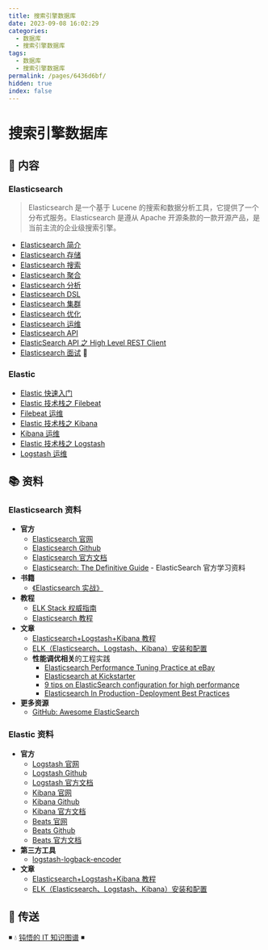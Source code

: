 ```yaml
---
title: 搜索引擎数据库
date: 2023-09-08 16:02:29
categories:
  - 数据库
  - 搜索引擎数据库
tags:
  - 数据库
  - 搜索引擎数据库
permalink: /pages/6436d6bf/
hidden: true
index: false
---
```


# 搜索引擎数据库

## 📖 内容

### Elasticsearch

> Elasticsearch 是一个基于 Lucene 的搜索和数据分析工具，它提供了一个分布式服务。Elasticsearch 是遵从 Apache 开源条款的一款开源产品，是当前主流的企业级搜索引擎。

- [Elasticsearch 简介](01.Elasticsearch/Elasticsearch_简介.md)
- [Elasticsearch 存储](01.Elasticsearch/Elasticsearch_存储.md)
- [Elasticsearch 搜索](01.Elasticsearch/Elasticsearch_搜索.md)
- [Elasticsearch 聚合](01.Elasticsearch/Elasticsearch_聚合.md)
- [Elasticsearch 分析](01.Elasticsearch/Elasticsearch_分析.md)
- [Elasticsearch DSL](01.Elasticsearch/Elasticsearch_DSL.md)
- [Elasticsearch 集群](01.Elasticsearch/Elasticsearch_集群.md)
- [Elasticsearch 优化](01.Elasticsearch/Elasticsearch_优化.md)
- [Elasticsearch 运维](01.Elasticsearch/Elasticsearch_运维.md)
- [Elasticsearch API](01.Elasticsearch/Elasticsearch_API.md)
- [ElasticSearch API 之 High Level REST Client](01.Elasticsearch/Elasticsearch_API_HighLevelRest.md)
- [Elasticsearch 面试](01.Elasticsearch/Elasticsearch_面试.md) 💯

### Elastic

-  [Elastic 快速入门](02.Elastic/01.Elastic快速入门.md)
-  [Elastic 技术栈之 Filebeat](02.Elastic/02.Elastic技术栈之Filebeat.md)
-  [Filebeat 运维](02.Elastic/03.Filebeat运维.md)
-  [Elastic 技术栈之 Kibana](02.Elastic/04.Elastic技术栈之Kibana.md)
-  [Kibana 运维](02.Elastic/05.Kibana运维.md)
-  [Elastic 技术栈之 Logstash](02.Elastic/06.Elastic技术栈之Logstash.md)
-  [Logstash 运维](02.Elastic/07.Logstash运维.md)

## 📚 资料

### Elasticsearch 资料

- **官方**
  - [Elasticsearch 官网](https://www.elastic.co/cn/products/elasticsearch)
  - [Elasticsearch Github](https://github.com/elastic/elasticsearch)
  - [Elasticsearch 官方文档](https://www.elastic.co/guide/en/elasticsearch/reference/current/index.html)
  - [Elasticsearch: The Definitive Guide](https://www.elastic.co/guide/en/elasticsearch/guide/master/index.html) - ElasticSearch 官方学习资料
- **书籍**
  - [《Elasticsearch 实战》](https://book.douban.com/subject/30380439/)
- **教程**
  - [ELK Stack 权威指南](https://github.com/chenryn/logstash-best-practice-cn)
  - [Elasticsearch 教程](https://www.knowledgedict.com/tutorial/elasticsearch-intro.html)
- **文章**
  - [Elasticsearch+Logstash+Kibana 教程](https://www.cnblogs.com/xing901022/p/4704319.html)
  - [ELK（Elasticsearch、Logstash、Kibana）安装和配置](https://github.com/judasn/Linux-Tutorial/blob/master/ELK-Install-And-Settings.md)
  - **性能调优相关**的工程实践
    - [Elasticsearch Performance Tuning Practice at eBay](https://www.ebayinc.com/stories/blogs/tech/elasticsearch-performance-tuning-practice-at-ebay/)
    - [Elasticsearch at Kickstarter](https://kickstarter.engineering/elasticsearch-at-kickstarter-db3c487887fc)
    - [9 tips on ElasticSearch configuration for high performance](https://www.loggly.com/blog/nine-tips-configuring-elasticsearch-for-high-performance/)
    - [Elasticsearch In Production - Deployment Best Practices](https://medium.com/@abhidrona/elasticsearch-deployment-best-practices-d6c1323b25d7)
- **更多资源**
  - [GitHub: Awesome ElasticSearch](https://github.com/dzharii/awesome-elasticsearch)

### Elastic 资料

- **官方**
  - [Logstash 官网](https://www.elastic.co/cn/products/logstash)
  - [Logstash Github](https://github.com/elastic/logstash)
  - [Logstash 官方文档](https://www.elastic.co/guide/en/logstash/current/index.html)
  - [Kibana 官网](https://www.elastic.co/cn/products/kibana)
  - [Kibana Github](https://github.com/elastic/kibana)
  - [Kibana 官方文档](https://www.elastic.co/guide/en/kibana/current/index.html)
  - [Beats 官网](https://www.elastic.co/cn/products/beats)
  - [Beats Github](https://github.com/elastic/beats)
  - [Beats 官方文档](https://www.elastic.co/guide/en/beats/libbeat/current/index.html)
- **第三方工具**
  - [logstash-logback-encoder](https://github.com/logstash/logstash-logback-encoder)
- **文章**
  - [Elasticsearch+Logstash+Kibana 教程](https://www.cnblogs.com/xing901022/p/4704319.html)
  - [ELK（Elasticsearch、Logstash、Kibana）安装和配置](https://github.com/judasn/Linux-Tutorial/blob/master/ELK-Install-And-Settings.md)

## 🚪 传送

◾ 💧 [钝悟的 IT 知识图谱](https://dunwu.github.io/waterdrop/) ◾
